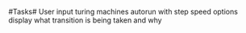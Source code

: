 #Tasks#
User input turing machines
autorun with step speed options
display what transition is being taken and why